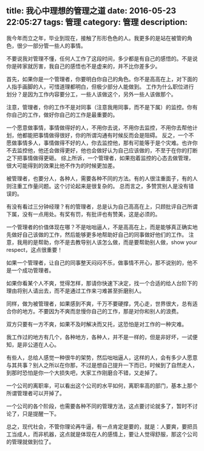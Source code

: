 title: 我心中理想的管理之道
date: 2016-05-23 22:05:27
tags: 管理
category: 管理
description:
---

我今年而立之年，毕业到现在，接触了形形色色的人。我更多的是站在被管的角色，很少一部分管一些人的事情。

不要说我对管理不懂，任何人工作了这段时间，多少都是有自己的感悟的。不是说你是砖家就厉害，我自己的感悟也不是虚来的，并不比你差多少。

<!--more-->

首先，如果你是一个管理者，你要明白你自己的角色。你不是高高在上，对下面的人指手画脚的人，可惜道理都明白，但极少部分人能做到。
工作为什么职位进行划分？是因为工作内容要分工，一些人该做这个，另外一些人该做那个。

注意，管理者，你的工作不是对同事（注意我用同事，而不是下属）的监控。你有你自己的工作，做好你自己的工作是最重要的。

一个愿意做事情，事情做得好的人，不用你去说，不用你去监控，不用你去帮他计划，他都能把事情做得很好，你的所谓沟通有时候反而会是阻碍。
反之，一个不愿做事情多人，事情做得不好的人，你去监控他，那有可能等于是个灾难。也许你不去监控他，他还会做得更好，他也会做好认为自己应该做的，不至于在你的打断之下把事情做得更砸。
综上所诉，一个管理者，如果抱着监控的心态去做管理，很大可能得到的效果比他不作为的时候更加差。

被管理者，也要分人，各种人，需要各种不同的方法。有的人很注重面子，有的人则注重工作量问题。这个讨论起来是很复杂的。
总而言之，多赞赏别人是没有错误的。

有没有看过三分钟经理？有的管理者，总是认为自己高高在上，只顾批评自己所谓下属，没有一点用处。有奖有罚，有批评也有赞美，这是必须的。

一个管理者的价值体现在哪？不是咄咄逼人，不是高高在上，而是能够真正确实地先做好自己该做的工作，然后能够更多地帮助好自己的同事做好他们的工作。
注意，我用的是帮助，你不是去教导别人该怎么做，而是要帮助别人做，show your respect，这点很重要！

如果一个管理者，让自己的同事整天闷闷不乐，做事情不开心，那不说别的，他不是一个成功管理者。

如果你看某个人不爽，觉得怎样，那请你快速下决定，找一个合适的给人台阶下的理由将别人请出去，而不是通过工作来刁难甚至折磨别人。

同样，做为被管理者，如果感到不爽，千万不要硬撑，凭心走，世界很大，总有适合你的地方。不要因为不爽而怠慢你自己的工作，那是对你和别人的浪费。

双方只要有一方不爽，如果不及时解决而又托，这恐怕是对工作的一种灾难。

我工作过的地方有几个，各种地方，各种人，并不是一样的，但是非好坏，一试便知，是非公道在人心。

有些人，总给人感觉一种很牛的架势，然后咄咄逼人，这样的人，会有多少人愿意与其共事？别人之所以在你那，不过是想自己提升一下而已，时候到了自然走人，到那时恐怕是你一个大损失吧，大家工作刚磨合不错，又走掉了。

一个公司的离职率，可以看出这个公司的水平如何，离职率高的部门，基本上那个所谓管理者可以开掉了。

一个公司的各个阶段，也需要各种不同的管理方法，这点要讨论就多了，暂时不讨论了，只是提醒一下。

总之，现代社会，不管你理论再牛逼，有一点肯定是要的，就是：人要爽，要把员工当成人，而非机器，这点就是体现在人的感情上，要让人觉得舒服，那这个公司的管理就做到位了。